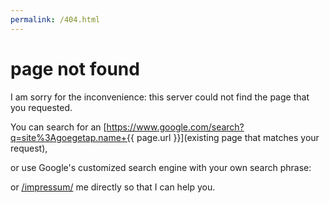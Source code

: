 ```yaml
---
permalink: /404.html
---
```


# page not found

I am sorry for the inconvenience: this server could not find the page that you requested.

You can search for an [https://www.google.com/search?q=site%3Agoegetap.name+{{ page.url }}](existing page that matches your request),

or use Google's customized search engine with your own search phrase:
<script async src="https://cse.google.com/cse.js?cx=6453f12de45eedf6f"></script>
<div class="gcse-search"></div>

or [/impressum/](contact) me directly so that I can help you.
